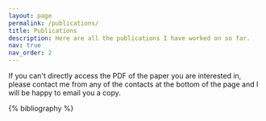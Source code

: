 ```yaml
---
layout: page
permalink: /publications/
title: Publications
description: Here are all the publications I have worked on so far.
nav: true
nav_order: 2
---
```


<!-- _pages/publications.md -->
<div class="publications">

If you can't directly access the PDF of the paper you are interested in, please
contact me from any of the contacts at the bottom of the page and I will be
happy to email you a copy.

{% bibliography %}

</div>